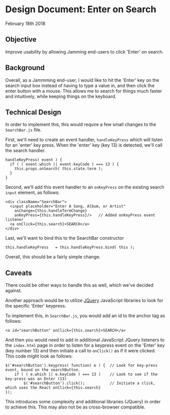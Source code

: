 # Design Document: Enter on Search
February 18th 2018

## Objective
Improve usability by allowing Jamming end-users to click 'Enter' on search.

## Background
Overall, as a Jammming end-user, I would like to hit the 'Enter' key on the search input box instead of having to type a value in, and then click the enter button with a mouse.  This allows me to search for things much faster and intuitively, while keeping things on the keyboard.

## Technical Design

In order to implement this, this would require a few small changes to the `SearchBar.js` file.

First, we'll need to create an event handler, `handleKeyPress` which will listen for an 'enter' key press.  When the 'enter' key (key 13) is detected, we'll call the search handler.

```
handleKeyPress( event ) {
  if ( ( event.which || event.keyCode ) === 13 ) {
    this.props.onSearch( this.state.term );
  }
}
```

Second, we'll add this event handler to an `onKeyPress` on the existing search `input` element, as follows:

```
<div className="SearchBar">
  <input placeholder="Enter A Song, Album, or Artist"
    onChange={this.handleTermChange}
    onKeyPress={this.handleKeyPress}/>   // Added onKeyPress event listener
  <a onClick={this.search}>SEARCH</a>
</div>
```

Last, we'll want to bind this to the SearchBar constructor

```
this.handleKeyPress   = this.handleKeyPress.bind( this );
```

Overall, this should be a fairly simple change.

## Caveats

There could be other ways to handle this as well, which we've decided against.  

Another approach would be to utilize [JQuery](https://jquery.com) JavaScript libraries to look for the specific 'Enter' keypress.

To implement this, in `SearchBar.js`, you would add an id to the anchor tag as follows:

```
<a id="searchButton" onClick={this.search}>SEARCH</a>
```

And then you would need to add in additional JavaScript JQuery listeners to the `index.html` page in order to listen for a keypress event on the 'Enter' key (key number 13) and then initiate a call to `onClick()` as if it were clicked.  This code might look as follows:

```
$('#searchButton').keypress( function( e ) {  // Look for key-press event, bound on the searchButton.
    if ( ( e.which || e.keyCode ) === 13 )    // Look to see if the key-press was an Enter (13)
        $('#searchButton').click();           // Initiate a click, which uses the React onClick={this.search}
});
```

This introduces some complexity and additional libraries (JQuery) in order to achieve this.  This may also not be as cross-browser compatible.
